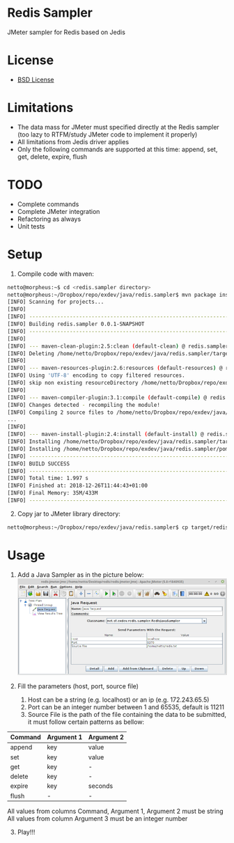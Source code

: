 # Redis Sampler
JMeter sampler for Redis based on Jedis

# License
* [BSD License](LICENSE)

# Limitations
* The data mass for JMeter must specified directly at the Redis sampler (too lazy to RTFM/study JMeter code to implement it properly)
* All limitations from Jedis driver applies
* Only the following commands are supported at this time: append, set, get, delete, expire, flush

# TODO
* Complete commands
* Complete JMeter integration
* Refactoring as always
* Unit tests

# Setup
1. Compile code with maven:
```bash
netto@morpheus:~$ cd <redis.sampler directory>
netto@morpheus:~/Dropbox/repo/exdev/java/redis.sampler$ mvn package install
[INFO] Scanning for projects...
[INFO]                                                                         
[INFO] ------------------------------------------------------------------------
[INFO] Building redis.sampler 0.0.1-SNAPSHOT
[INFO] ------------------------------------------------------------------------
[INFO] 
[INFO] --- maven-clean-plugin:2.5:clean (default-clean) @ redis.sampler ---
[INFO] Deleting /home/netto/Dropbox/repo/exdev/java/redis.sampler/target
[INFO] 
[INFO] --- maven-resources-plugin:2.6:resources (default-resources) @ redis.sampler ---
[INFO] Using 'UTF-8' encoding to copy filtered resources.
[INFO] skip non existing resourceDirectory /home/netto/Dropbox/repo/exdev/java/redis.sampler/src/main/resources
[INFO] 
[INFO] --- maven-compiler-plugin:3.1:compile (default-compile) @ redis.sampler ---
[INFO] Changes detected - recompiling the module!
[INFO] Compiling 2 source files to /home/netto/Dropbox/repo/exdev/java/redis.sampler/target/classes
...
[INFO] 
[INFO] --- maven-install-plugin:2.4:install (default-install) @ redis.sampler ---
[INFO] Installing /home/netto/Dropbox/repo/exdev/java/redis.sampler/target/redis.sampler-0.0.1-SNAPSHOT.jar to /home/netto/.m2/repository/net/sf/exdev/redis.sampler/0.0.1-SNAPSHOT/redis.sampler-0.0.1-SNAPSHOT.jar
[INFO] Installing /home/netto/Dropbox/repo/exdev/java/redis.sampler/pom.xml to /home/netto/.m2/repository/net/sf/exdev/redis.sampler/0.0.1-SNAPSHOT/redis.sampler-0.0.1-SNAPSHOT.pom
[INFO] ------------------------------------------------------------------------
[INFO] BUILD SUCCESS
[INFO] ------------------------------------------------------------------------
[INFO] Total time: 1.997 s
[INFO] Finished at: 2018-12-26T11:44:43+01:00
[INFO] Final Memory: 35M/433M
[INFO] ------------------------------------------------------------------------

```

2. Copy jar to JMeter library directory:
```bash
netto@morpheus:~/Dropbox/repo/exdev/java/redis.sampler$ cp target/redis.sampler-0.0.1-SNAPSHOT.jar <jmeter.home>/lib/ext
```

# Usage
1. Add a Java Sampler as in the picture below:
![Java Sampler configuration](redis-sampler-config.png)

2. Fill the parameters (host, port, source file)
   1. Host can be a string (e.g. localhost) or an ip (e.g. 172.243.65.5)
   2. Port can be an integer number between 1 and 65535, default is 11211
   3. Source File is the path of the file containing the data to be submitted, it must follow certain patterns as bellow:


Command | Argument 1 | Argument 2
------- | ---------- | ----------
append | key | value
set | key | value
get | key | -
delete | key | -
expire | key | seconds | -
flush | - | - | -

 All values from columns Command, Argument 1, Argument 2 must be string  
 All values from column Argument 3 must be an integer number

3. Play!!!